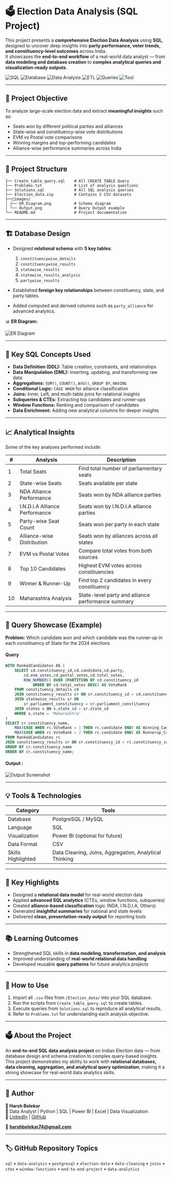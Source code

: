 # 🗳️ Election Data Analysis (SQL Project)

This project presents a **comprehensive Election Data Analysis** using **SQL**, designed to uncover deep insights into **party performance, voter trends, and constituency-level outcomes** across India.  
It showcases the **end-to-end workflow** of a real-world data analyst — from **data modeling and database creation** to **complex analytical queries and visualization-ready outputs**.

![SQL](https://img.shields.io/badge/Language-SQL-blue)
![Database](https://img.shields.io/badge/Database-PostgreSQL-green)
![Data Analysis](https://img.shields.io/badge/Focus-Data_Analysis-orange)
![ETL](https://img.shields.io/badge/Process-ETL-yellow)
![Queries](https://img.shields.io/badge/Queries-Advanced_SQL-purple)
![Tool](https://img.shields.io/badge/Tool-dbdiagram.io-lightgrey)

---

## 🎯 Project Objective

To analyze large-scale election data and extract **meaningful insights** such as:
- Seats won by different political parties and alliances  
- State-wise and constituency-wise vote distributions  
- EVM vs Postal vote comparisons  
- Winning margins and top-performing candidates  
- Alliance-wise performance summaries across India  

---

## 🧩 Project Structure

```
├── Create_table_query.sql    # All CREATE TABLE Query
├── Problems.txt              # List of analysis questions
├── Solutions.sql             # All SQL analysis queries
├── Election_data.zip         # Contains 5 CSV datasets
├──📂images/
│ ├── ER_Diagram.png          # Schema diagram
│ └── Output.png              # Query Output example
└── README.md                 # Project documentation

```
---

## 🏗️ Database Design

- Designed **relational schema** with **5 key tables**:
  1. `constituencywise_details`
  2. `constituencywise_results`
  3. `statewise_results`
  4. `statewise_results_analysis`
  5. `partywise_results`

- Established **foreign key relationships** between constituency, state, and party tables.
- Added computed and derived columns such as `party_alliance` for advanced analytics.

📊 **ER Diagram:**

![ER Diagram](images/ER_Diagram.png)

---

## 🧠 Key SQL Concepts Used

- **Data Definition (DDL):** Table creation, constraints, and relationships  
- **Data Manipulation (DML):** Inserting, updating, and transforming raw data  
- **Aggregations:** `SUM()`, `COUNT()`, `AVG()`, `GROUP BY`, `HAVING`  
- **Conditional Logic:** `CASE WHEN` for alliance classification  
- **Joins:** Inner, Left, and multi-table joins for relational insights  
- **Subqueries & CTEs:** Extracting top candidates and runner-ups  
- **Window Functions:** Ranking and comparison of candidates  
- **Data Enrichment:** Adding new analytical columns for deeper insights  

---

## 📈 Analytical Insights

Some of the key analyses performed include:

| # | Analysis | Description |
|---|-----------|--------------|
| 1 | Total Seats | Find total number of parliamentary seats |
| 2 | State-wise Seats | Seats available per state |
| 3 | NDA Alliance Performance | Seats won by NDA alliance parties |
| 4 | I.N.D.I.A Alliance Performance | Seats won by I.N.D.I.A alliance parties |
| 5 | Party-wise Seat Count | Seats won per party in each state |
| 6 | Alliance-wise Distribution | Seats won by alliances across all states |
| 7 | EVM vs Postal Votes | Compare total votes from both sources |
| 8 | Top 10 Candidates | Highest EVM votes across constituencies |
| 9 | Winner & Runner-Up | Find top 2 candidates in every constituency |
| 10 | Maharashtra Analysis | State-level party and alliance performance summary |

---

## 📝 Query Showcase (Example)

**Problem:** Which candidate won and which candidate was the runner-up in each constituency of State for the 2024 elections

#### Query
```sql
WITH RankedCandidates AS (
    SELECT cd.constituency_id,cd.candidate,cd.party,
        cd.evm_votes,cd.postal_votes,cd.total_votes,
        ROW_NUMBER() OVER (PARTITION BY cd.constituency_id 
			ORDER BY cd.total_votes DESC) AS VoteRank
    FROM constituency_details cd
    JOIN constituency_results cr ON cr.constituency_id = cd.constituency_id
    JOIN statewise_results sr ON 
		sr.parliament_constituency = cr.parliament_constituency
    JOIN states s ON s.state_id = sr.state_id
    WHERE s.state = 'Maharashtra'
)
SELECT cr.constituency_name,
    MAX(CASE WHEN rc.VoteRank = 1 THEN rc.candidate END) AS Winning_Candidate,
    MAX(CASE WHEN rc.VoteRank = 2 THEN rc.candidate END) AS Runnerup_Candidate
FROM RankedCandidates rc
JOIN constituency_results cr ON cr.constituency_id = rc.constituency_id
GROUP BY cr.constituency_name
ORDER BY cr.constituency_name;
```

#### Output :
![Output Screenshot](images/Output.png)

---

## 💡 Tools & Technologies

| Category | Tools |
|-----------|-------|
| Database | PostgreSQL / MySQL |
| Language | SQL |
| Visualization | Power BI (optional for future) |
| Data Format | CSV |
| Skills Highlighted | Data Cleaning, Joins, Aggregation, Analytical Thinking |

---

## 🚀 Key Highlights

- Designed a **relational data model** for real-world election data  
- Applied **advanced SQL analytics** (CTEs, window functions, subqueries)  
- Created **alliance-based classification** logic (NDA, I.N.D.I.A, Others)  
- Generated **insightful summaries** for national and state levels  
- Delivered **clean, presentation-ready output** for reporting tools  

---

## 📚 Learning Outcomes

- Strengthened SQL skills in **data modeling, transformation, and analysis**  
- Improved understanding of **real-world relational data handling**  
- Developed reusable **query patterns** for future analytics projects  

---

## 🧾 How to Use

1. Import all `.csv` files from `/Election_data/` into your SQL database.  
2. Run the scripts from `Create_table_query.sql` to create tables.  
3. Execute queries from `Solutions.sql` to reproduce all analytical results.  
4. Refer to `Problems.txt` for understanding each analysis objective.  

---

## 🗳️ About the Project

An **end-to-end SQL data analysis project** on Indian Election data — from database design and schema creation to complex query-based insights.  
This project demonstrates my ability to work with **relational databases, data cleaning, aggregation, and analytical query optimization**, making it a strong showcase for real-world data analytics skills.

---

## 🧠 Author

**👤 Harsh Belekar**  
📍 Data Analyst | Python | SQL | Power BI | Excel | Data Visualization  
🔗 [LinkedIn](https://www.linkedin.com/in/harshbelekar) | [GitHub](https://github.com/Harsh-Belekar)

📧 **harshbelekar74@gmail.com**

---

## 🏷️ GitHub Repository Topics
`sql` • `data-analysis` • `postgresql` • `election-data` • `data-cleaning` • `joins` • `ctes` • `window-functions` • `end-to-end-project` • `data-analytics`
